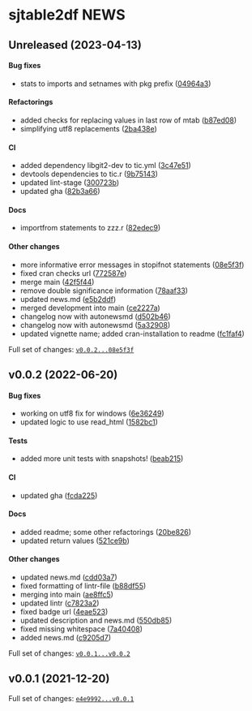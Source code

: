 # sjtable2df NEWS

## Unreleased (2023-04-13)

#### Bug fixes

-   stats to imports and setnames with pkg prefix
    ([04964a3](https://github.com/kapsner/sjtable2df/tree/04964a316b287bc06f7f28d1ad462fb7fe7fd031))

#### Refactorings

-   added checks for replacing values in last row of mtab
    ([b87ed08](https://github.com/kapsner/sjtable2df/tree/b87ed081754363df92e43d34c26590f3fc8e0fb4))
-   simplifying utf8 replacements
    ([2ba438e](https://github.com/kapsner/sjtable2df/tree/2ba438e0d5d1b31064d713277f4270f8120e0462))

#### CI

-   added dependency libgit2-dev to tic.yml
    ([3c47e51](https://github.com/kapsner/sjtable2df/tree/3c47e51bbea5797317e74b8ead0409d4411493c0))
-   devtools dependencies to tic.r
    ([9b75143](https://github.com/kapsner/sjtable2df/tree/9b75143c747a36bdb2f86c1c6c804319def85b5f))
-   updated lint-stage
    ([300723b](https://github.com/kapsner/sjtable2df/tree/300723b096f51c3bb06940bcc1ab49a2362f5c20))
-   updated gha
    ([82b3a66](https://github.com/kapsner/sjtable2df/tree/82b3a66a857688c4328dcf653b3985248c5888ec))

#### Docs

-   importfrom statements to zzz.r
    ([82edec9](https://github.com/kapsner/sjtable2df/tree/82edec9d5944df36a2433826072511b33141c0e3))

#### Other changes

-   more informative error messages in stopifnot statements
    ([08e5f3f](https://github.com/kapsner/sjtable2df/tree/08e5f3f298e1b5819c4544fd82480661f411b3d7))
-   fixed cran checks url
    ([772587e](https://github.com/kapsner/sjtable2df/tree/772587ebc4bdd4c2644c8d49ab410d126255a0b9))
-   merge main
    ([42f5f44](https://github.com/kapsner/sjtable2df/tree/42f5f44410c3158b9254521d07d3419caaebcfd9))
-   remove double significance information
    ([78aaf33](https://github.com/kapsner/sjtable2df/tree/78aaf33817e8dcd8a8b477320b27e35fdf06fd76))
-   updated news.md
    ([e5b2ddf](https://github.com/kapsner/sjtable2df/tree/e5b2ddf8ecd7b42511ef3fbf90229a77fafc2ceb))
-   merged development into main
    ([ce2227a](https://github.com/kapsner/sjtable2df/tree/ce2227a21bd3f3548916c773f775dc5ead776927))
-   changelog now with autonewsmd
    ([d502b46](https://github.com/kapsner/sjtable2df/tree/d502b462f36dcb130d660674206037c13dda9574))
-   changelog now with autonewsmd
    ([5a32908](https://github.com/kapsner/sjtable2df/tree/5a3290865b1a9f189ebe81f83d4d7a132ac2a617))
-   updated vignette name; added cran-installation to readme
    ([fc1faf4](https://github.com/kapsner/sjtable2df/tree/fc1faf416482bed9ea39f595eedd894e5dddc0ed))

Full set of changes:
[`v0.0.2...08e5f3f`](https://github.com/kapsner/sjtable2df/compare/v0.0.2...08e5f3f)

## v0.0.2 (2022-06-20)

#### Bug fixes

-   working on utf8 fix for windows
    ([6e36249](https://github.com/kapsner/sjtable2df/tree/6e36249f725f6e61771bd39bf90aca55923ff2f8))
-   updated logic to use read\_html
    ([1582bc1](https://github.com/kapsner/sjtable2df/tree/1582bc18b7820391c75b7b8896e7c6bf447f5300))

#### Tests

-   added more unit tests with snapshots!
    ([beab215](https://github.com/kapsner/sjtable2df/tree/beab215e64b5b9fd72dfbba02d1eaa57dd6f906b))

#### CI

-   updated gha
    ([fcda225](https://github.com/kapsner/sjtable2df/tree/fcda2258aef638af6b107c32cb27a6ff7a969f92))

#### Docs

-   added readme; some other refactorings
    ([20be826](https://github.com/kapsner/sjtable2df/tree/20be826f7508732a9876f01a3ec148a071bb66b1))
-   updated return values
    ([521ce9b](https://github.com/kapsner/sjtable2df/tree/521ce9b35c26f2bec98ada664f8d0707a2d8e5d6))

#### Other changes

-   updated news.md
    ([cdd03a7](https://github.com/kapsner/sjtable2df/tree/cdd03a79fb8bb8d90d333da76466689bbbcbd7b3))
-   fixed formatting of lintr-file
    ([b88df55](https://github.com/kapsner/sjtable2df/tree/b88df551cbac6fe46c38f348d2802218c21fa9a3))
-   merging into main
    ([ae8ffc5](https://github.com/kapsner/sjtable2df/tree/ae8ffc53f75e6a38372e5654ac2525152040ee5a))
-   updated lintr
    ([c7823a2](https://github.com/kapsner/sjtable2df/tree/c7823a2c5598158603765ff2357ea4c51e9b564c))
-   fixed badge url
    ([4eae523](https://github.com/kapsner/sjtable2df/tree/4eae523c3d8246649cd034011ceecf6bb89311c4))
-   updated description and news.md
    ([550db85](https://github.com/kapsner/sjtable2df/tree/550db85ce75ae08c1b5902315ef5301b9e392a76))
-   fixed missing whitespace
    ([7a40408](https://github.com/kapsner/sjtable2df/tree/7a404088942eb9463ead3d6f63a547d51f833efb))
-   added news.md
    ([c9205d7](https://github.com/kapsner/sjtable2df/tree/c9205d775a889d4ca55e58a4530b3646f41d40a7))

Full set of changes:
[`v0.0.1...v0.0.2`](https://github.com/kapsner/sjtable2df/compare/v0.0.1...v0.0.2)

## v0.0.1 (2021-12-20)

Full set of changes:
[`e4e9992...v0.0.1`](https://github.com/kapsner/sjtable2df/compare/e4e9992...v0.0.1)
